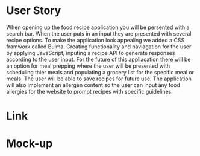 # User Story

 When opening up the food recipe application you will be persented with a search bar. When the user puts in an input they are presented with several recipe options. To make the application look appealing we added a CSS framwork called Bulma. Creating functionality and naviagation for the user by applying JavaScript, inputing a recipe API to generate responses according to the user input. For the future of this appliacation there will be an option for meal prepping where the user will be presented with scheduling thier meals and populating a grocery list for the specific meal or meals. The user will be able to save recipes for future use. The application will also implement an allergen content so the user can input any food allergies for the website to prompt recipes with specific guidelines.


# Link




# Mock-up
